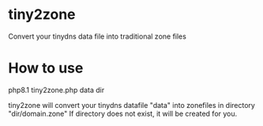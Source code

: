 # tiny2zone
Convert your tinydns data file into traditional zone files

# How to use
php8.1 tiny2zone.php data dir

tiny2zone will convert your tinydns datafile "data" into zonefiles in directory "dir/domain.zone"
If directory does not exist, it will be created for you. 

